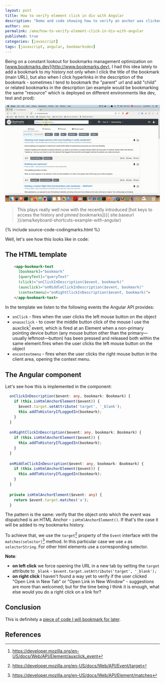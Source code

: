 ```yaml
---
layout: post
title: How to verify element click in div with Angular
description: "Demo and code showing how to verify an anchor was clicked in Angular. Based on use case for www.bookmarks.dev"
author: ama
permalink: /ama/how-to-verify-element-click-in-div-with-angular
published: true
categories: [javascript]
tags: [javascript, angular, bookmarksdev]
---
```


Being on a constant lookout for bookmarks management optimization on [www.bookmarks.dev](http://www.bookmarks.dev),
I had this idea lately to add a bookmark to my history not only when I click the title of the bookmark (main URL),
but also when I click hyperlinks in the description of the bookmark - sometimes I tend to bookmark the "parent" url and
add "child" or related bookmarks in the description (an example would be bookmarking the same "resource" which is deployed
 on different environments like dev, test and prod):

 ![Click on link in bookmark description](/images/posts/2020-06-22-how-to-verify-link-clickec-in-div-angular/click-link-in-description-demo-1440x900.gif)

> This plays really well now with the recently introduced [hot keys to access the history and pinned bookmarks]({{ site.baseurl }}/ama/keyboard-shortcuts-example-with-angular)

{% include source-code-codingmarks.html %}

Well, let's see how this looks like in code:

<!--more-->

## The HTML template
```html
    <app-bookmark-text
      [bookmark]="bookmark"
      [queryText]="queryText"
      (click)="onClickInDescription($event, bookmark)"
      (auxclick)="onMiddleClickInDescription($event, bookmark)"
      (contextmenu)="onRightClickInDescription($event, bookmark)">
    </app-bookmark-text>
```

In the template we listen to the following events the Angular API provides:
* `onClick` - fires when the user clicks the left mouse button on the object
* `onauxclick` - to cover the middle button click of the mouse I use the auxclick[^1] event, which is fired at an Element
 when a non-primary pointing device button (any mouse button other than the primary—usually leftmost—button) has been pressed
    and released both within the same element.fires when the user clicks the left mouse button on the object
* `oncontextmenu` - fires when the user clicks the right mouse button in the client area, opening the context menu.

[^1]: <https://developer.mozilla.org/en-US/docs/Web/API/Element/auxclick_event>

## The Angular component
Let's see how this is implemented in the component:

```typescript
  onClickInDescription($event: any, bookmark: Bookmark) {
    if (this.isHtmlAnchorElement($event)) {
      $event.target.setAttribute('target', '_blank');
      this.addToHistoryIfLoggedIn(bookmark);
    }
  }

  onRightClickInDescription($event: any, bookmark: Bookmark) {
    if (this.isHtmlAnchorElement($event)) {
      this.addToHistoryIfLoggedIn(bookmark);
    }
  }

  onMiddleClickInDescription($event: any, bookmark: Bookmark) {
    if (this.isHtmlAnchorElement($event)) {
      this.addToHistoryIfLoggedIn(bookmark);
    }
  }

  private isHtmlAnchorElement($event: any) {
    return $event.target.matches('a');
  }
```

The pattern is the same: <span class="highlight-yellow">verify that the object onto which the event was dispatched
 is an HTML Anchor - <code>isHtmlAnchorElement()</code></span>. If that's the case it will be added to my bookmarks history.

 To achieve that, we use the `target`[^2] property of the `Event` interface with the `matches(selector)`[^3] method. In this particular
 case we use `a` as `selectorString`. For other html elements use a corresponding selector.

[^2]: <https://developer.mozilla.org/en-US/docs/Web/API/Event/target>
[^3]: <https://developer.mozilla.org/en-US/docs/Web/API/Element/matches>

**Note**:
* **on left click** we force opening the URL in a new tab by setting the `target` attribute to `_blank` - `$event.target.setAttribute('target', '_blank');`
* **on right click** I haven't found a way yet to verify if the user clicked "Open Link in New Tab"
 or "Open Link in New Window" - suggestions are more than welcomed; but for the time being I think it is enough,
 what else would you do a right click on a link for?


## Conclusion
This is definitely a [piece of code I will bookmark for later](https://dev.to/ama/bookmarking-code-snippets-with-codelets-3d44).

## References
